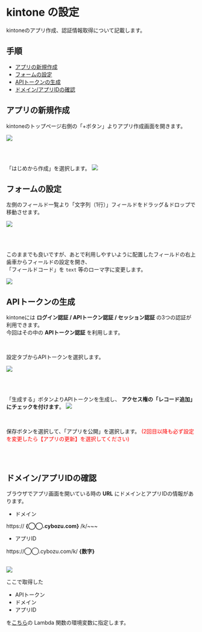 # kintone の設定

kintoneのアプリ作成、認証情報取得について記載します。

## 手順

- [アプリの新規作成](#step1)
- [フォームの設定](#step2)
- [APIトークンの生成](#step3)
- [ドメイン/アプリIDの確認](#step4)

<h2 id="step1">アプリの新規作成</h2>

kintoneのトップページ右側の「+ボタン」よりアプリ作成画面を開きます。

<img src="https://kintone-devcamp2019-soracom.s3-ap-northeast-1.amazonaws.com/kintone-capture1.png"/>

<br/><br/>

「はじめから作成」を選択します。
<img src="https://kintone-devcamp2019-soracom.s3-ap-northeast-1.amazonaws.com/kintone-capture2.png"/>

<h2 id="step2">フォームの設定</h2>

左側のフィールド一覧より「文字列（1行）」フィールドをドラッグ＆ドロップで移動させます。

<img src="https://kintone-devcamp2019-soracom.s3-ap-northeast-1.amazonaws.com/kintone-capture3.png"/>

<br/><br/>

このままでも良いですが、あとで利用しやすいように配置したフィールドの右上歯車からフィールドの設定を開き、<br/>
「フィールドコード」を `text` 等のローマ字に変更します。

<img src="https://kintone-devcamp2019-soracom.s3-ap-northeast-1.amazonaws.com/kintone-capture4.png"/>

<h2 id="step3">APIトークンの生成</h2>

kintoneには **ログイン認証 / APIトークン認証 / セッション認証** の3つの認証が利用できます。<br/>
今回はその中の **APIトークン認証** を利用します。<br/>

<br/>

設定タブからAPIトークンを選択します。

<img src="https://kintone-devcamp2019-soracom.s3-ap-northeast-1.amazonaws.com/kintone-capture5.png"/>

<br/><br/>

「生成する」ボタンよりAPIトークンを生成し、 **アクセス権の「レコード追加」にチェックを付けます**。
<img src="https://kintone-devcamp2019-soracom.s3-ap-northeast-1.amazonaws.com/kintone-capture6.png"/>

<br/>

保存ボタンを選択して、「アプリを公開」を選択します。
<font color="red">(2回目以降も必ず設定を変更したら【アプリの更新】を選択してください)</font>

<br/><br/>

<h2 id="step4">ドメイン/アプリIDの確認</h2>

ブラウザでアプリ画面を開いている時の **URL** にドメインとアプリIDの情報があります。

- ドメイン

https:// **{◯◯.cybozu.com}** /k/~~~

- アプリID

https://◯◯.cybozu.com/k/ **{数字}**

<br/>

<img src="https://kintone-devcamp2019-soracom.s3-ap-northeast-1.amazonaws.com/kintone-capture7.png"/>

<br/>

ここで取得した

- APIトークン
- ドメイン
- アプリID

を[こちら](aws-lambda-setting.md#step2)の Lambda 関数の環境変数に指定します。